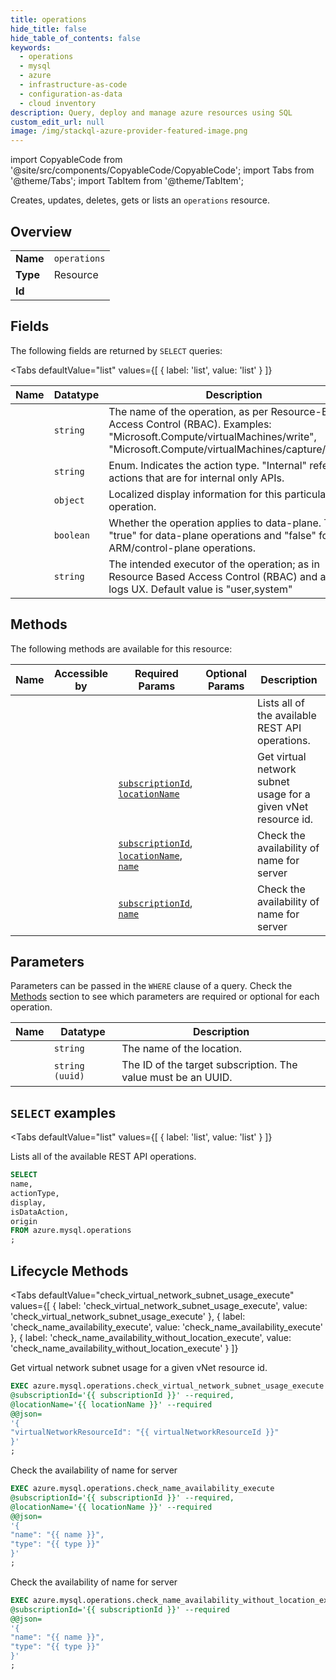 ```yaml
--- 
title: operations
hide_title: false
hide_table_of_contents: false
keywords:
  - operations
  - mysql
  - azure
  - infrastructure-as-code
  - configuration-as-data
  - cloud inventory
description: Query, deploy and manage azure resources using SQL
custom_edit_url: null
image: /img/stackql-azure-provider-featured-image.png
---
```


import CopyableCode from '@site/src/components/CopyableCode/CopyableCode';
import Tabs from '@theme/Tabs';
import TabItem from '@theme/TabItem';

Creates, updates, deletes, gets or lists an <code>operations</code> resource.

## Overview
<table><tbody>
<tr><td><b>Name</b></td><td><code>operations</code></td></tr>
<tr><td><b>Type</b></td><td>Resource</td></tr>
<tr><td><b>Id</b></td><td><CopyableCode code="azure.mysql.operations" /></td></tr>
</tbody></table>

## Fields

The following fields are returned by `SELECT` queries:

<Tabs
    defaultValue="list"
    values={[
        { label: 'list', value: 'list' }
    ]}
>
<TabItem value="list">

<table>
<thead>
    <tr>
    <th>Name</th>
    <th>Datatype</th>
    <th>Description</th>
    </tr>
</thead>
<tbody>
<tr>
    <td><CopyableCode code="name" /></td>
    <td><code>string</code></td>
    <td>The name of the operation, as per Resource-Based Access Control (RBAC). Examples: "Microsoft.Compute/virtualMachines/write", "Microsoft.Compute/virtualMachines/capture/action"</td>
</tr>
<tr>
    <td><CopyableCode code="actionType" /></td>
    <td><code>string</code></td>
    <td>Enum. Indicates the action type. "Internal" refers to actions that are for internal only APIs.</td>
</tr>
<tr>
    <td><CopyableCode code="display" /></td>
    <td><code>object</code></td>
    <td>Localized display information for this particular operation.</td>
</tr>
<tr>
    <td><CopyableCode code="isDataAction" /></td>
    <td><code>boolean</code></td>
    <td>Whether the operation applies to data-plane. This is "true" for data-plane operations and "false" for ARM/control-plane operations.</td>
</tr>
<tr>
    <td><CopyableCode code="origin" /></td>
    <td><code>string</code></td>
    <td>The intended executor of the operation; as in Resource Based Access Control (RBAC) and audit logs UX. Default value is "user,system"</td>
</tr>
</tbody>
</table>
</TabItem>
</Tabs>

## Methods

The following methods are available for this resource:

<table>
<thead>
    <tr>
    <th>Name</th>
    <th>Accessible by</th>
    <th>Required Params</th>
    <th>Optional Params</th>
    <th>Description</th>
    </tr>
</thead>
<tbody>
<tr>
    <td><a href="#list"><CopyableCode code="list" /></a></td>
    <td><CopyableCode code="select" /></td>
    <td></td>
    <td></td>
    <td>Lists all of the available REST API operations.</td>
</tr>
<tr>
    <td><a href="#check_virtual_network_subnet_usage_execute"><CopyableCode code="check_virtual_network_subnet_usage_execute" /></a></td>
    <td><CopyableCode code="exec" /></td>
    <td><a href="#parameter-subscriptionId"><code>subscriptionId</code></a>, <a href="#parameter-locationName"><code>locationName</code></a></td>
    <td></td>
    <td>Get virtual network subnet usage for a given vNet resource id.</td>
</tr>
<tr>
    <td><a href="#check_name_availability_execute"><CopyableCode code="check_name_availability_execute" /></a></td>
    <td><CopyableCode code="exec" /></td>
    <td><a href="#parameter-subscriptionId"><code>subscriptionId</code></a>, <a href="#parameter-locationName"><code>locationName</code></a>, <a href="#parameter-name"><code>name</code></a></td>
    <td></td>
    <td>Check the availability of name for server</td>
</tr>
<tr>
    <td><a href="#check_name_availability_without_location_execute"><CopyableCode code="check_name_availability_without_location_execute" /></a></td>
    <td><CopyableCode code="exec" /></td>
    <td><a href="#parameter-subscriptionId"><code>subscriptionId</code></a>, <a href="#parameter-name"><code>name</code></a></td>
    <td></td>
    <td>Check the availability of name for server</td>
</tr>
</tbody>
</table>

## Parameters

Parameters can be passed in the `WHERE` clause of a query. Check the [Methods](#methods) section to see which parameters are required or optional for each operation.

<table>
<thead>
    <tr>
    <th>Name</th>
    <th>Datatype</th>
    <th>Description</th>
    </tr>
</thead>
<tbody>
<tr id="parameter-locationName">
    <td><CopyableCode code="locationName" /></td>
    <td><code>string</code></td>
    <td>The name of the location.</td>
</tr>
<tr id="parameter-subscriptionId">
    <td><CopyableCode code="subscriptionId" /></td>
    <td><code>string (uuid)</code></td>
    <td>The ID of the target subscription. The value must be an UUID.</td>
</tr>
</tbody>
</table>

## `SELECT` examples

<Tabs
    defaultValue="list"
    values={[
        { label: 'list', value: 'list' }
    ]}
>
<TabItem value="list">

Lists all of the available REST API operations.

```sql
SELECT
name,
actionType,
display,
isDataAction,
origin
FROM azure.mysql.operations
;
```
</TabItem>
</Tabs>


## Lifecycle Methods

<Tabs
    defaultValue="check_virtual_network_subnet_usage_execute"
    values={[
        { label: 'check_virtual_network_subnet_usage_execute', value: 'check_virtual_network_subnet_usage_execute' },
        { label: 'check_name_availability_execute', value: 'check_name_availability_execute' },
        { label: 'check_name_availability_without_location_execute', value: 'check_name_availability_without_location_execute' }
    ]}
>
<TabItem value="check_virtual_network_subnet_usage_execute">

Get virtual network subnet usage for a given vNet resource id.

```sql
EXEC azure.mysql.operations.check_virtual_network_subnet_usage_execute 
@subscriptionId='{{ subscriptionId }}' --required, 
@locationName='{{ locationName }}' --required 
@@json=
'{
"virtualNetworkResourceId": "{{ virtualNetworkResourceId }}"
}'
;
```
</TabItem>
<TabItem value="check_name_availability_execute">

Check the availability of name for server

```sql
EXEC azure.mysql.operations.check_name_availability_execute 
@subscriptionId='{{ subscriptionId }}' --required, 
@locationName='{{ locationName }}' --required 
@@json=
'{
"name": "{{ name }}", 
"type": "{{ type }}"
}'
;
```
</TabItem>
<TabItem value="check_name_availability_without_location_execute">

Check the availability of name for server

```sql
EXEC azure.mysql.operations.check_name_availability_without_location_execute 
@subscriptionId='{{ subscriptionId }}' --required 
@@json=
'{
"name": "{{ name }}", 
"type": "{{ type }}"
}'
;
```
</TabItem>
</Tabs>
